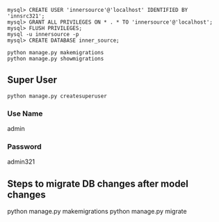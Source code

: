 ```shell
mysql> CREATE USER 'innersource'@'localhost' IDENTIFIED BY 'innsrc321';
mysql> GRANT ALL PRIVILEGES ON * . * TO 'innersource'@'localhost';
mysql> FLUSH PRIVILEGES;
mysql -u innersource -p
mysql> CREATE DATABASE inner_source;
```

```shell
python manage.py makemigrations
python manage.py showmigrations
```


## Super User
```shell
python manage.py createsuperuser
```
### Use Name
admin
### Password
admin321

## Steps to migrate DB changes after model changes
python manage.py makemigrations
python manage.py migrate
